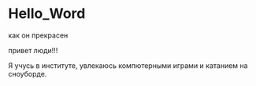 # Hello_Word
как он прекрасен

привет люди!!!

Я учусь в институте, увлекаюсь компютерными  играми  и катанием на сноуборде.
